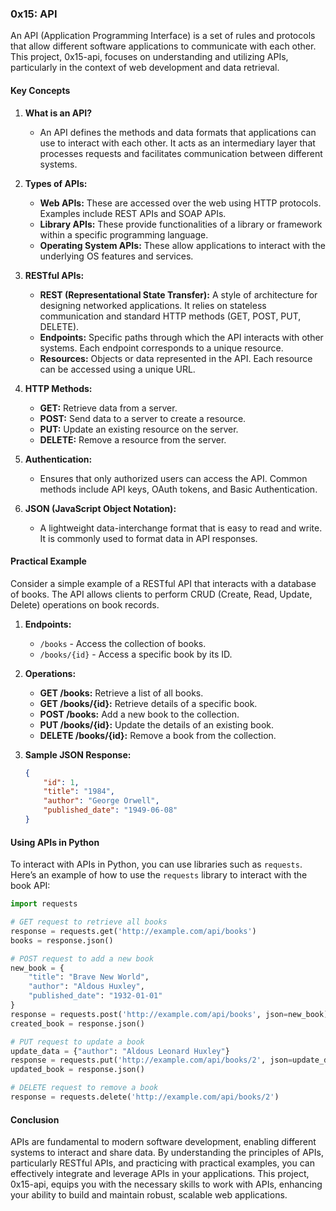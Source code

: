 ### 0x15: API

An API (Application Programming Interface) is a set of rules and protocols that allow different software applications to communicate with each other. This project, 0x15-api, focuses on understanding and utilizing APIs, particularly in the context of web development and data retrieval. 

#### Key Concepts

1. **What is an API?**
   - An API defines the methods and data formats that applications can use to interact with each other. It acts as an intermediary layer that processes requests and facilitates communication between different systems.

2. **Types of APIs:**
   - **Web APIs:** These are accessed over the web using HTTP protocols. Examples include REST APIs and SOAP APIs.
   - **Library APIs:** These provide functionalities of a library or framework within a specific programming language.
   - **Operating System APIs:** These allow applications to interact with the underlying OS features and services.
   
3. **RESTful APIs:**
   - **REST (Representational State Transfer):** A style of architecture for designing networked applications. It relies on stateless communication and standard HTTP methods (GET, POST, PUT, DELETE).
   - **Endpoints:** Specific paths through which the API interacts with other systems. Each endpoint corresponds to a unique resource.
   - **Resources:** Objects or data represented in the API. Each resource can be accessed using a unique URL.

4. **HTTP Methods:**
   - **GET:** Retrieve data from a server.
   - **POST:** Send data to a server to create a resource.
   - **PUT:** Update an existing resource on the server.
   - **DELETE:** Remove a resource from the server.

5. **Authentication:**
   - Ensures that only authorized users can access the API. Common methods include API keys, OAuth tokens, and Basic Authentication.

6. **JSON (JavaScript Object Notation):**
   - A lightweight data-interchange format that is easy to read and write. It is commonly used to format data in API responses.

#### Practical Example

Consider a simple example of a RESTful API that interacts with a database of books. The API allows clients to perform CRUD (Create, Read, Update, Delete) operations on book records.

1. **Endpoints:**
   - `/books` - Access the collection of books.
   - `/books/{id}` - Access a specific book by its ID.

2. **Operations:**
   - **GET /books:** Retrieve a list of all books.
   - **GET /books/{id}:** Retrieve details of a specific book.
   - **POST /books:** Add a new book to the collection.
   - **PUT /books/{id}:** Update the details of an existing book.
   - **DELETE /books/{id}:** Remove a book from the collection.

3. **Sample JSON Response:**
   ```json
   {
       "id": 1,
       "title": "1984",
       "author": "George Orwell",
       "published_date": "1949-06-08"
   }
   ```

#### Using APIs in Python

To interact with APIs in Python, you can use libraries such as `requests`. Here’s an example of how to use the `requests` library to interact with the book API:

```python
import requests

# GET request to retrieve all books
response = requests.get('http://example.com/api/books')
books = response.json()

# POST request to add a new book
new_book = {
    "title": "Brave New World",
    "author": "Aldous Huxley",
    "published_date": "1932-01-01"
}
response = requests.post('http://example.com/api/books', json=new_book)
created_book = response.json()

# PUT request to update a book
update_data = {"author": "Aldous Leonard Huxley"}
response = requests.put('http://example.com/api/books/2', json=update_data)
updated_book = response.json()

# DELETE request to remove a book
response = requests.delete('http://example.com/api/books/2')
```

#### Conclusion

APIs are fundamental to modern software development, enabling different systems to interact and share data. By understanding the principles of APIs, particularly RESTful APIs, and practicing with practical examples, you can effectively integrate and leverage APIs in your applications. This project, 0x15-api, equips you with the necessary skills to work with APIs, enhancing your ability to build and maintain robust, scalable web applications.

